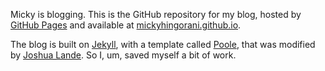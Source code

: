 Micky is blogging. This is the GitHub repository for my blog, hosted by [GitHub Pages](http://pages.github.com) and available at [mickyhingorani.github.io](http://mickyhingorani.github.io).

The blog is built on [Jekyll](http://jekyllrb.com/), with a template called [Poole](http://getpoole.com/), that was modified by [Joshua Lande](https://github.com/joshualande/joshualande.github.io). So I, um, saved myself a bit of work.

